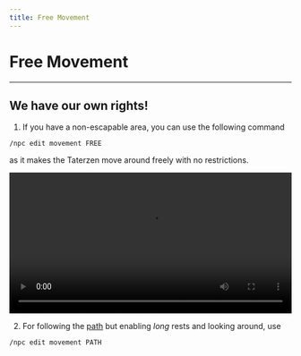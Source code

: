 ```yaml
---
title: Free Movement
---
```



# Free Movement

---


## We have our own rights!

1. If you have a non-escapable area, you can use the following command
```
/npc edit movement FREE
```
as it makes the Taterzen move around freely with no restrictions.

<video controls="true" allowfullscreen="true" width="100%">
	<source src="../../../assets/video/free_movement.mp4" type="video/mp4">
	<p>Your browser does not support the video element.</p>
</video>

2. For following the [path](../path.html) but enabling *long* rests and looking around, use
```
/npc edit movement PATH
```
